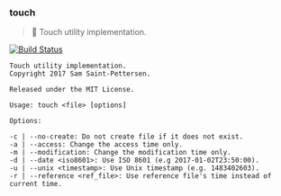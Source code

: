 ### touch
> :fu: Touch utility implementation.

[![Build Status](https://travis-ci.org/stpettersens/touch.png?branch=master)](https://travis-ci.org/stpettersens/touch)

```
Touch utility implementation.
Copyright 2017 Sam Saint-Pettersen.

Released under the MIT License.

Usage: touch <file> [options]

Options:

-c | --no-create: Do not create file if it does not exist.
-a | --access: Change the access time only.
-m | --modification: Change the modification time only.
-d | --date <iso8601>: Use ISO 8601 (e.g 2017-01-02T23:50:00).
-u | --unix <timestamp>: Use Unix timestamp (e.g. 1483402603).
-r | --reference <ref_file>: Use reference file's time instead of current time.

```
